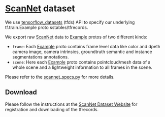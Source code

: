# [ScanNet] dataset

We use <a href='https://www.tensorflow.org/datasets' target='_blank'>tensorflow_datasets</a> (tfds) API to
specify our underlying tf.train.Example proto sstables/tfrecords.

We export raw [ScanNet] data to [Example] protos of two different kinds:

*   `frame`: Each [Example] proto contains frame level data like color and dpeth
    camera image, camera intrinsics, groundtruth semantic and instance
    segmentations annotations.
*   `scene`: Here each [Example] proto contains pointcloud/mesh data of a whole
    scene and a lightweight information to all frames in the scene.

Please refer to the
[scannet_specs.py](https://github.com/google-research/google-research/blob/master/tf3d/datasets/specs/scannet_specs.py)
for more details.

## Download

Please follow the instructions at the
[ScanNet Dataset Website](http://www.scan-net.org/) for registration and
downloading of the tfrecords.

[ScanNet]: http://www.scan-net.org/
[Example]: https://www.tensorflow.org/api_docs/python/tf/train/Example
